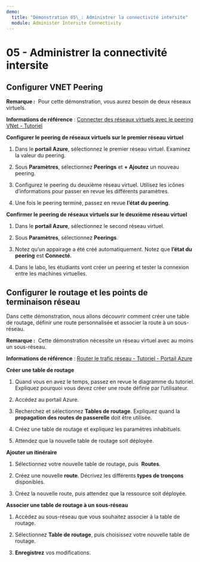 ```yaml
---
demo:
  title: "Démonstration 05\_: Administrer la connectivité intersite"
  module: Administer Intersite Connectivity
---
```


# 05 - Administrer la connectivité intersite

## Configurer VNET Peering

**Remarque :**  Pour cette démonstration, vous aurez besoin de deux réseaux virtuels.

**Informations de référence** : [Connecter des réseaux virtuels avec le peering VNet - Tutoriel](https://docs.microsoft.com/azure/virtual-network/tutorial-connect-virtual-networks-portal)

**Configurer le peering de réseaux virtuels sur le premier réseau virtuel**

1. Dans le **portail Azure**, sélectionnez le premier réseau virtuel. Examinez la valeur du peering. 

1. Sous **Paramètres**, sélectionnez **Peerings** et **+ Ajoutez** un nouveau peering.

1. Configurez le peering du deuxième réseau virtuel. Utilisez les icônes d’informations pour passer en revue les différents paramètres. 

1. Une fois le peering terminé, passez en revue **l’état du peering**. 

**Confirmer le peering de réseaux virtuels sur le deuxième réseau virtuel**

1. Dans le **portail Azure**, sélectionnez le second réseau virtuel.

1. Sous **Paramètres**, sélectionnez **Peerings**.

1. Notez qu’un appairage a été créé automatiquement. Notez que **l’état du peering** est **Connecté**.

1. Dans le labo, les étudiants vont créer un peering et tester la connexion entre les machines virtuelles. 

## Configurer le routage et les points de terminaison réseau

Dans cette démonstration, nous allons découvrir comment créer une table de routage, définir une route personnalisée et associer la route à un sous-réseau.

**Remarque :**  Cette démonstration nécessite un réseau virtuel avec au moins un sous-réseau.

**Informations de référence** : [Router le trafic réseau - Tutoriel - Portail Azure](https://learn.microsoft.com/azure/virtual-network/tutorial-create-route-table-portal#create-a-route-table)

**Créer une table de routage**

1. Quand vous en avez le temps, passez en revue le diagramme du tutoriel. Expliquez pourquoi vous devez créer une route définie par l’utilisateur. 

1. Accédez au portail Azure.

1. Recherchez et sélectionnez **Tables de routage**. Expliquez quand la **propagation des routes de passerelle** doit être utilisée. 

1. Créez une table de routage et expliquez les paramètres inhabituels. 

1. Attendez que la nouvelle table de routage soit déployée.

**Ajouter un itinéraire**

1.  Sélectionnez votre nouvelle table de routage, puis  **Routes**.

1.  Créez une nouvelle **route**. Décrivez les différents **types de tronçons** disponibles. 

1.  Créez la nouvelle route, puis attendez que la ressource soit déployée.
 
**Associer une table de routage à un sous-réseau**

1.  Accédez au sous-réseau que vous souhaitez associer à la table de routage.

1.  Sélectionnez **Table de routage**, puis choisissez votre nouvelle table de routage. 

1.  **Enregistrez** vos modifications.


